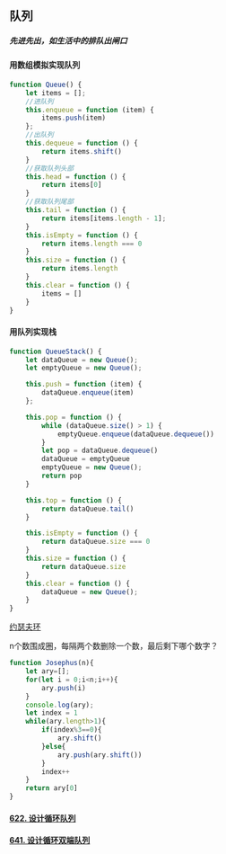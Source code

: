 ## 队列

##### 先进先出，如生活中的排队出闸口

#### 用数组模拟实现队列

```js
function Queue() {
    let items = [];
    //进队列
    this.enqueue = function (item) {
        items.push(item)
    };
    //出队列
    this.dequeue = function () {
        return items.shift()
    }
    //获取队列头部
    this.head = function () {
        return items[0]
    }
    //获取队列尾部
    this.tail = function () {
        return items[items.length - 1];
    }
    this.isEmpty = function () {
        return items.length === 0
    }
    this.size = function () {
        return items.length
    }
    this.clear = function () {
        items = []
    }
}
```

#### 用队列实现栈

```js
function QueueStack() {
    let dataQueue = new Queue();
    let emptyQueue = new Queue();

    this.push = function (item) {
        dataQueue.enqueue(item)
    };

    this.pop = function () {
        while (dataQueue.size() > 1) {
            emptyQueue.enqueue(dataQueue.dequeue())
        }
        let pop = dataQueue.dequeue()
        dataQueue = emptyQueue
        emptyQueue = new Queue();
        return pop
    }

    this.top = function () {
        return dataQueue.tail()
    }

    this.isEmpty = function () {
        return dataQueue.size === 0
    }
    this.size = function () {
        return dataQueue.size
    }
    this.clear = function () {
        dataQueue = new Queue();
    }
}
```

[约瑟夫环](https://baike.baidu.com/item/%E7%BA%A6%E7%91%9F%E5%A4%AB%E9%97%AE%E9%A2%98?fromtitle=%E7%BA%A6%E7%91%9F%E5%A4%AB%E7%8E%AF&fromid=348830)

n个数围成圈，每隔两个数删除一个数，最后剩下哪个数字？

```js
function Josephus(n){
    let ary=[];
    for(let i = 0;i<n;i++){
        ary.push(i)
    }
    console.log(ary);
    let index = 1
    while(ary.length>1){
        if(index%3==0){
            ary.shift()
        }else{
            ary.push(ary.shift())
        }
        index++
    }
    return ary[0]
}
```

#### [622\. 设计循环队列](https://leetcode-cn.com/problems/design-circular-queue/)

#### [641\. 设计循环双端队列](https://leetcode-cn.com/problems/design-circular-deque/)
